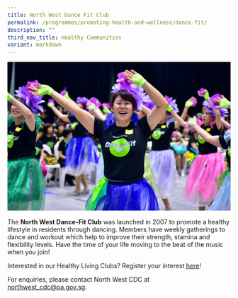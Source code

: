 ```yaml
---
title: North West Dance Fit Club
permalink: /programmes/promoting-health-and-wellness/dance-fit/
description: ""
third_nav_title: Healthy Communities
variant: markdown
---
```

![](/images/Programmes/Promoting%20Health%20and%20Wellness/IMG273%20-%202018%20DFC%20challenge%20Big%20Box.jpg)

The **North West Dance-Fit Club** was launched in 2007 to promote a healthy lifestyle in residents through dancing. Members have weekly gatherings to dance and workout which help to improve their strength, stamina and flexibility levels. Have the time of your life moving to the beat of the music when you join!

Interested in our Healthy Living Clubs? Register your interest [here](https://go.gov.sg/hlclub-interestform)!

 For enquiries, please contact North West CDC at [northwest\_cdc@pa.gov.sg](mailto:northwest_cdc@pa.gov.sg).